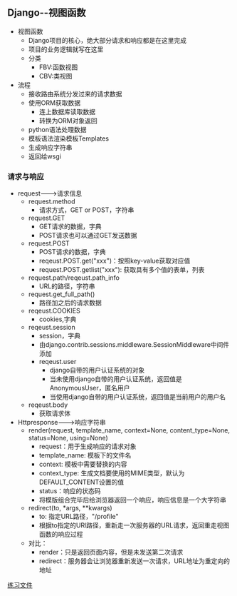 ## Django--视图函数
- 视图函数
	- Django项目的核心，绝大部分请求和响应都是在这里完成
	- 项目的业务逻辑就写在这里
	- 分类
		- FBV:函数视图
		- CBV:类视图
- 流程
	- 接收路由系统分发过来的请求数据
	- 使用ORM获取数据
		- 连上数据库读取数据
		- 转换为ORM对象返回
	- python语法处理数据
	- 模板语法渲染模板Templates
	- 生成响应字符串
	- 返回给wsgi

### 请求与响应
- request--->请求信息
 	- request.method
		- 请求方式，GET or POST，字符串
	- request.GET
		- GET请求的数据，字典
		- POST请求也可以通过GET发送数据
	- request.POST
		- POST请求的数据，字典
		- reqeust.POST.get("xxx")：按照key-value获取对应值
		- request.POST.getlist("xxx"): 获取具有多个值的表单，列表
	- request.path/reqeust.path_info
		- URL的路径，字符串
	- request.get_full_path()
		- 路径加之后的请求数据
	- reqeust.COOKIES
		- cookies,字典
	- reqeust.session
		- session，字典
		- 由django.contrib.sessions.middleware.SessionMiddleware中间件添加
		- reqeust.user
			- django自带的用户认证系统的对象
			- 当未使用django自带的用户认证系统，返回值是AnonymousUser，匿名用户
			- 当使用django自带的用户认证系统，返回值是当前用户的用户名
	- reqeust.body
		- 获取请求体
- Httpresponse--->响应字符串
	- render(request, template_name, context=None, content_type=None, status=None, using=None)
		- request：用于生成响应的请求对象
		- template_name: 模板下的文件名
		- context: 模板中需要替换的内容
		- context_type: 生成文档要使用的MIME类型，默认为DEFAULT_CONTENT设置的值
		- status：响应的状态码
		- 将模版组合完毕后给浏览器返回一个响应，响应信息是一个大字符串
	- redirect(to, *args, **kwargs)
		- to: 指定URL路径，"/profile"
		- 根据to指定的URl路径，重新走一次服务器的URL请求，返回重走视图函数的响应过程
	- 对比：
		- render：只是返回页面内容，但是未发送第二次请求
		- redirect：服务器会让浏览器重新发送一次请求，URL地址为重定向的地址

[练习文件](https://github.com/fangmingc/Python/tree/master/Frame/Django/views)